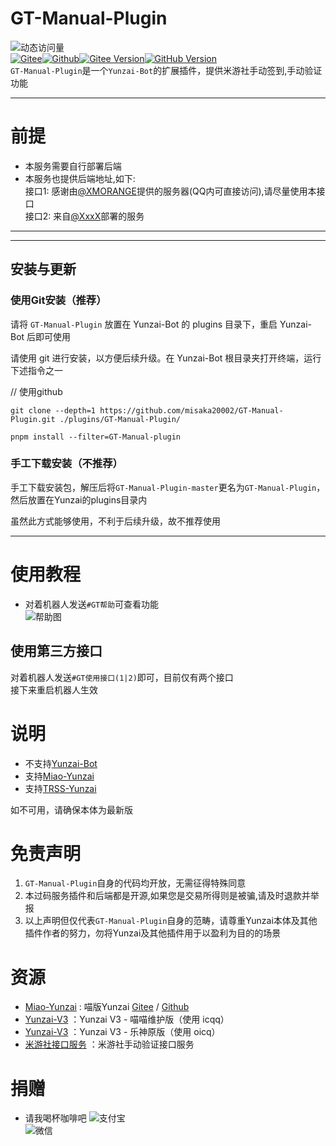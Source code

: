 # GT-Manual-Plugin
![动态访问量](https://count.kjchmc.cn/get/@GT-Manual-Plugin?theme=rule34)<br>
[![Gitee](https://img.shields.io/badge/GT--Manual--Plugin-1?style=for-the-badge&logo=gitee&color=rgb(218%2C16%2C30))](https://gitee.com/wuliya336/GT-Manual-Plugin)[![Github](https://img.shields.io/badge/GT--Manual--Plugin-1?style=for-the-badge&logo=github&color=rgb(0%2C0%2C0))](https://github.com/wuliya336/GT-Manual-Plugin)[![Gitee Version](https://img.shields.io/github/package-json/v/shiwuliya/GT-Manual-Plugin/main?logo=gitee&label=GT-Manual-Plugin)](https://gitee.com/wuliya336/GT-Manual-Plugin)[![GitHub Version](https://img.shields.io/github/package-json/v/shiwuliya/GT-Manual-Plugin/main?logo=github&label=GT-Manual-Plugin)](https://github.com/wuliya336/GT-Manual-Plugin)<br>
`GT-Manual-Plugin`是一个`Yunzai-Bot`的扩展插件，提供米游社手动签到,手动验证功能<br>

---
# 前提
* 本服务需要自行部署后端<br>
* 本服务也提供后端地址,如下:<br>
  接口1: 感谢由[@XMORANGE](https://gitee.com/XMORANGE)提供的服务器(QQ内可直接访问),请尽量使用本接口<br>
  接口2: 来自[@XxxX](https://gitee.com/haanxuan)部署的服务<br>
---

---
## 安装与更新

### 使用Git安装（推荐）

请将 `GT-Manual-Plugin` 放置在 Yunzai-Bot 的 plugins 目录下，重启 Yunzai-Bot 后即可使用<br>

请使用 git 进行安装，以方便后续升级。在 Yunzai-Bot 根目录夹打开终端，运行下述指令之一<br>

// 使用github


```
git clone --depth=1 https://github.com/misaka20002/GT-Manual-Plugin.git ./plugins/GT-Manual-Plugin/
```
```
pnpm install --filter=GT-Manual-plugin
```


### 手工下载安装（不推荐）

手工下载安装包，解压后将`GT-Manual-Plugin-master`更名为`GT-Manual-Plugin`，然后放置在Yunzai的plugins目录内<br>

虽然此方式能够使用，不利于后续升级，故不推荐使用<br>

---

# 使用教程
* 对着机器人发送`#GT帮助`可查看功能<br>
![帮助图](https://www.freeimg.cn/i/2024/01/22/65ae4e891edb6.jpg)<br>

## 使用第三方接口
对着机器人发送`#GT使用接口(1|2)`即可，目前仅有两个接口<br>
接下来重启机器人生效<br>
# 说明
- 不支持[Yunzai-Bot](https://gitee.com/yoimiya-kokomi/Yunzai-Bot)<br>
- 支持[Miao-Yunzai](https://gitee.com/yoimiya-kokomi/Miao-Yunzai)<br>
- 支持[TRSS-Yunzai](https://gitee.com/TimeRainStarSky/Yunzai)<br>

如不可用，请确保本体为最新版<br>

# 免责声明
1. `GT-Manual-Plugin`自身的代码均开放，无需征得特殊同意<br>
2. 本过码服务插件和后端都是开源,如果您是交易所得则是被骗,请及时退款并举报<br>
3. 以上声明但仅代表`GT-Manual-Plugin`自身的范畴，请尊重Yunzai本体及其他插件作者的努力，勿将Yunzai及其他插件用于以盈利为目的的场景<br>

# 资源

* [Miao-Yunzai](https://github.com/yoimiya-kokomi/Miao-Yunzai) : 喵版Yunzai [Gitee](https://gitee.com/yoimiya-kokomi/Miao-Yunzai)
  / [Github](https://github.com/yoimiya-kokomi/Miao-Yunzai)
* [Yunzai-V3](https://github.com/yoimiya-kokomi/Yunzai-Bot) ：Yunzai V3 - 喵喵维护版（使用 icqq）
* [Yunzai-V3](https://gitee.com/Le-niao/Yunzai-Bot) ：Yunzai V3 - 乐神原版（使用 oicq）
* [米游社接口服务](https://gitee.com/QQ1146638442/GT-Manual) ：米游社手动验证接口服务

# 捐赠
* 请我喝杯咖啡吧
![支付宝](https://www.freeimg.cn/i/2024/01/13/65a22b52b8fd3.jpg)<br>
![微信](https://www.freeimg.cn/i/2024/01/13/65a22b531903d.png)<br>
